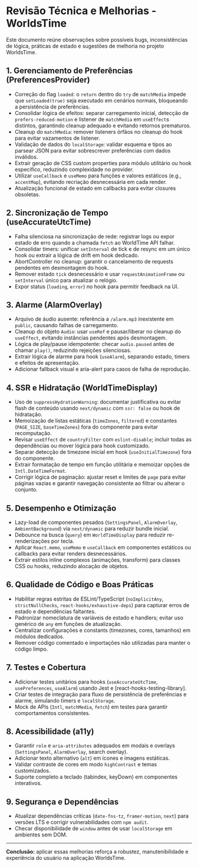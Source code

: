 # Revisão Técnica e Melhorias - WorldsTime

Este documento reúne observações sobre possíveis bugs, inconsistências de lógica, práticas de estado e sugestões de melhoria no projeto WorldsTime.

## 1. Gerenciamento de Preferências (PreferencesProvider)
- Correção do flag `loaded`: o `return` dentro do `try` de `matchMedia` impede que `setLoaded(true)` seja executado em cenários normais, bloqueando a persistência de preferências.
- Consolidar lógica de efeitos: separar carregamento inicial, detecção de `prefers-reduced-motion` e listener de `matchMedia` em `useEffect`s distintos, garantindo cleanup adequado e evitando retornos prematuros.
- Cleanup do `matchMedia`: remover listeners órfãos no cleanup do hook para evitar vazamentos de listener.
- Validação de dados do `localStorage`: validar esquema e tipos ao parsear JSON para evitar sobrescrever preferências com dados inválidos.
- Extrair geração de CSS custom properties para módulo utilitário ou hook específico, reduzindo complexidade no provider.
- Utilizar `useCallback` e `useMemo` para funções e valores estáticos (e.g., `accentMap`), evitando recriação desnecessária em cada render.
- Atualização funcional de estado em callbacks para evitar closures obsoletas.

## 2. Sincronização de Tempo (useAccurateUtcTime)
- Falha silenciosa na sincronização de rede: registrar logs ou expor estado de erro quando a chamada `fetch` ao WorldTime API falhar.
- Consolidar timers: unificar `setInterval` de tick e de resync em um único hook ou extrair a lógica de drift em hook dedicado.
- AbortController no cleanup: garantir o cancelamento de requests pendentes em desmontagem do hook.
- Remover estado `tick` desnecessário e usar `requestAnimationFrame` ou `setInterval` único para atualizar o relógio.
- Expor status (`loading`, `error`) no hook para permitir feedback na UI.

## 3. Alarme (AlarmOverlay)
- Arquivo de áudio ausente: referência a `/alarm.mp3` inexistente em `public`, causando falhas de carregamento.
- Cleanup do objeto `Audio`: usar `useRef` e pausar/liberar no cleanup do `useEffect`, evitando instâncias pendentes após desmontagem.
- Lógica de play/pause idempotente: checar `audio.paused` antes de chamar `play()`, reduzindo rejeições silenciosas.
- Extrair lógica de alarme para hook (`useAlarm`), separando estado, timers e efeitos de apresentação.
- Adicionar fallback visual e aria-alert para casos de falha de reprodução.

## 4. SSR e Hidratação (WorldTimeDisplay)
- Uso de `suppressHydrationWarning`: documentar justificativa ou evitar flash de conteúdo usando `next/dynamic` com `ssr: false` ou hook de hidratação.
- Memoização de listas estáticas (`timeZones`, `filtered`) e constantes (`PAGE_SIZE`, `baseTimeZones`) fora do componente para evitar recomputação.
- Revisar `useEffect` de `countryFilter` com `eslint-disable`; incluir todas as dependências ou mover lógica para hook customizado.
- Separar detecção de timezone inicial em hook (`useInitialTimezone`) fora do componente.
 - Extrair formatação de tempo em função utilitária e memoizar opções de `Intl.DateTimeFormat`.
 - Corrigir lógica de paginação: ajustar reset e limites de `page` para evitar páginas vazias e garantir navegação consistente ao filtrar ou alterar o conjunto.

## 5. Desempenho e Otimização
- Lazy-load de componentes pesados (`SettingsPanel`, `AlarmOverlay`, `AmbientBackground`) via `next/dynamic` para reduzir bundle inicial.
- Debounce na busca (`query`) em `WorldTimeDisplay` para reduzir re-renderizações por tecla.
- Aplicar `React.memo`, `useMemo` e `useCallback` em componentes estáticos ou callbacks para evitar renders desnecessários.
- Extrair estilos inline complexos (animações, transform) para classes CSS ou hooks, reduzindo alocação de objetos.

## 6. Qualidade de Código e Boas Práticas
- Habilitar regras estritas de ESLint/TypeScript (`noImplicitAny`, `strictNullChecks`, `react-hooks/exhaustive-deps`) para capturar erros de estado e dependências faltantes.
- Padronizar nomeclatura de variáveis de estado e handlers; evitar uso genérico de `any` em funções de atualização.
- Centralizar configurações e constants (timezones, cores, tamanhos) em módulos dedicados.
- Remover código comentado e importações não utilizadas para manter o código limpo.

## 7. Testes e Cobertura
- Adicionar testes unitários para hooks (`useAccurateUtcTime`, `usePreferences`, `useAlarm`) usando Jest e [react-hooks-testing-library].
- Criar testes de integração para fluxo de persistência de preferências e alarme, simulando timers e `localStorage`.
- Mock de APIs (`Intl`, `matchMedia`, `fetch`) em testes para garantir comportamentos consistentes.

## 8. Acessibilidade (a11y)
- Garantir `role` e `aria-attributes` adequados em modais e overlays (`SettingsPanel`, `AlarmOverlay`, search overlay).
- Adicionar texto alternativo (`alt`) em ícones e imagens estáticas.
- Validar contraste de cores em modo `highContrast` e temas customizados.
- Suporte completo a teclado (tabindex, keyDown) em componentes interativos.

## 9. Segurança e Dependências
- Atualizar dependências críticas (`date-fns-tz`, `framer-motion`, `next`) para versões LTS e corrigir vulnerabilidades com `npm audit`.
- Checar disponibilidade de `window` antes de usar `localStorage` em ambientes sem DOM.

---

**Conclusão:** aplicar essas melhorias reforça a robustez, manutenibilidade e experiência do usuário na aplicação WorldsTime.

